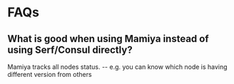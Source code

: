 # FAQs

## What is good when using Mamiya instead of using Serf/Consul directly?

Mamiya tracks all nodes status. -- e.g. you can know which node is having different version from others
